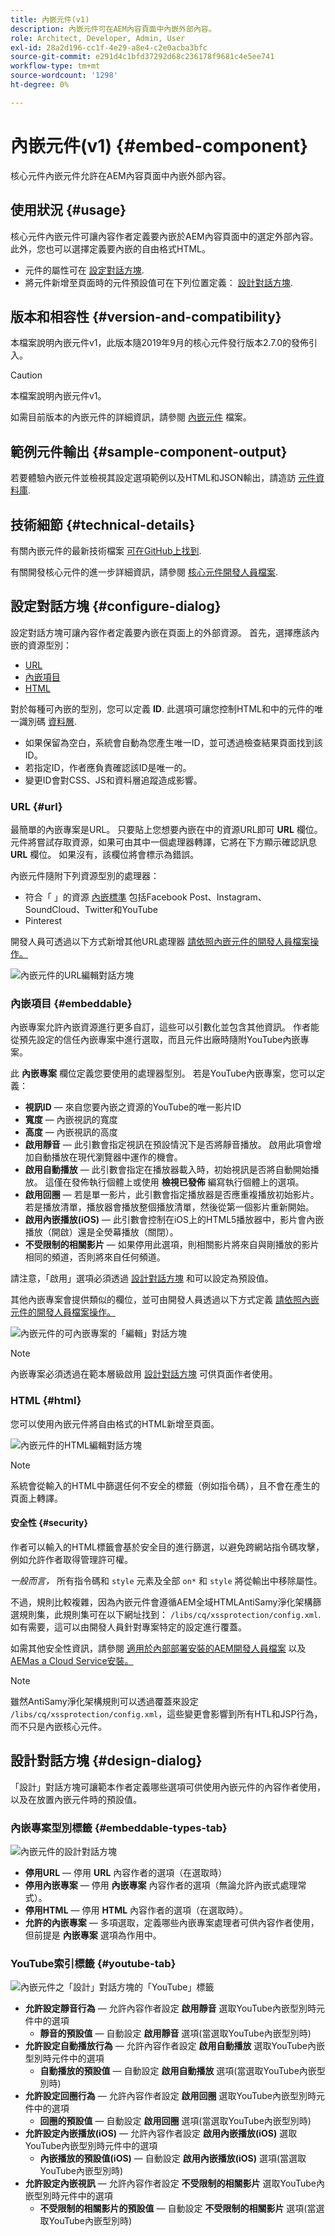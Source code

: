 ```yaml
---
title: 內嵌元件(v1)
description: 內嵌元件可在AEM內容頁面中內嵌外部內容。
role: Architect, Developer, Admin, User
exl-id: 28a2d196-cc1f-4e29-a8e4-c2e0acba3bfc
source-git-commit: e291d4c1bfd37292d68c236178f9681c4e5ee741
workflow-type: tm+mt
source-wordcount: '1298'
ht-degree: 0%

---
```


# 內嵌元件(v1) {#embed-component}

核心元件內嵌元件允許在AEM內容頁面中內嵌外部內容。

## 使用狀況 {#usage}

核心元件內嵌元件可讓內容作者定義要內嵌於AEM內容頁面中的選定外部內容。 此外，您也可以選擇定義要內嵌的自由格式HTML。

* 元件的屬性可在 [設定對話方塊](#configure-dialog).
* 將元件新增至頁面時的元件預設值可在下列位置定義： [設計對話方塊](#design-dialog).

## 版本和相容性 {#version-and-compatibility}

本檔案說明內嵌元件v1，此版本隨2019年9月的核心元件發行版本2.7.0的發佈引入。

>[!CAUTION]
>
>本檔案說明內嵌元件v1。
>
>如需目前版本的內嵌元件的詳細資訊，請參閱 [內嵌元件](/help/components/embed.md) 檔案。

## 範例元件輸出 {#sample-component-output}

若要體驗內嵌元件並檢視其設定選項範例以及HTML和JSON輸出，請造訪 [元件資料庫](https://adobe.com/go/aem_cmp_library_embed).

## 技術細節 {#technical-details}

有關內嵌元件的最新技術檔案 [可在GitHub上找到](https://adobe.com/go/aem_cmp_tech_embed_v1).

有關開發核心元件的進一步詳細資訊，請參閱 [核心元件開發人員檔案](/help/developing/overview.md).

## 設定對話方塊 {#configure-dialog}

設定對話方塊可讓內容作者定義要內嵌在頁面上的外部資源。 首先，選擇應該內嵌的資源型別：

* [URL](#url)
* [內嵌項目](#embeddable)
* [HTML](#html)

對於每種可內嵌的型別，您可以定義 **ID**. 此選項可讓您控制HTML和中的元件的唯一識別碼 [資料層](/help/developing/data-layer/overview.md).

* 如果保留為空白，系統會自動為您產生唯一ID，並可透過檢查結果頁面找到該ID。
* 若指定ID，作者應負責確認該ID是唯一的。
* 變更ID會對CSS、JS和資料層追蹤造成影響。

### URL {#url}

最簡單的內嵌專案是URL。 只要貼上您想要內嵌在中的資源URL即可 **URL** 欄位。 元件將嘗試存取資源，如果可由其中一個處理器轉譯，它將在下方顯示確認訊息 **URL** 欄位。 如果沒有，該欄位將會標示為錯誤。

內嵌元件隨附下列資源型別的處理器：

* 符合「 」的資源 [內嵌標準](https://oembed.com/) 包括Facebook Post、Instagram、SoundCloud、Twitter和YouTube
* Pinterest

開發人員可透過以下方式新增其他URL處理器 [請依照內嵌元件的開發人員檔案操作。](https://github.com/adobe/aem-core-wcm-components/tree/master/content/src/content/jcr_root/apps/core/wcm/components/embed/v1/embed#extending-the-embed-component)

![內嵌元件的URL編輯對話方塊](/help/assets/embed-url.png)

### 內嵌項目 {#embeddable}

內嵌專案允許內嵌資源進行更多自訂，這些可以引數化並包含其他資訊。 作者能從預先設定的信任內嵌專案中進行選取，而且元件出廠時隨附YouTube內嵌專案。

此 **內嵌專案** 欄位定義您要使用的處理器型別。 若是YouTube內嵌專案，您可以定義：

* **視訊ID**  — 來自您要內嵌之資源的YouTube的唯一影片ID
* **寬度**  — 內嵌視訊的寬度
* **高度**  — 內嵌視訊的高度
* **啟用靜音**  — 此引數會指定視訊在預設情況下是否將靜音播放。 啟用此項會增加自動播放在現代瀏覽器中運作的機會。
* **啟用自動播放**  — 此引數會指定在播放器載入時，初始視訊是否將自動開始播放。 這僅在發佈執行個體上或使用 **檢視已發佈** 編寫執行個體上的選項。
* **啟用回圈**  — 若是單一影片，此引數會指定播放器是否應重複播放初始影片。 若是播放清單，播放器會播放整個播放清單，然後從第一個影片重新開始。
* **啟用內嵌播放(iOS)**  — 此引數會控制在iOS上的HTML5播放器中，影片會內嵌播放（開啟）還是全熒幕播放（關閉）。
* **不受限制的相關影片**  — 如果停用此選項，則相關影片將來自與剛播放的影片相同的頻道，否則將來自任何頻道。

請注意，「啟用」選項必須透過 [設計對話方塊](#design-dialog) 和可以設定為預設值。

其他內嵌專案會提供類似的欄位，並可由開發人員透過以下方式定義 [請依照內嵌元件的開發人員檔案操作。](https://github.com/adobe/aem-core-wcm-components/tree/master/content/src/content/jcr_root/apps/core/wcm/components/embed/v1/embed#extending-the-embed-component)

![內嵌元件的可內嵌專案的「編輯」對話方塊](/help/assets/embed-embeddable.png)

>[!NOTE]
>內嵌專案必須透過在範本層級啟用 [設計對話方塊](#design-dialog) 可供頁面作者使用。

### HTML {#html}

您可以使用內嵌元件將自由格式的HTML新增至頁面。

![內嵌元件的HTML編輯對話方塊](/help/assets/embed-html.png)

>[!NOTE]
>系統會從輸入的HTML中篩選任何不安全的標籤（例如指令碼），且不會在產生的頁面上轉譯。

#### 安全性 {#security}

作者可以輸入的HTML標籤會基於安全目的進行篩選，以避免跨網站指令碼攻擊，例如允許作者取得管理許可權。

*一般而言，* 所有指令碼和 `style` 元素及全部 `on*` 和 `style` 將從輸出中移除屬性。

不過，規則比較複雜，因為內嵌元件會遵循AEM全域HTMLAntiSamy淨化架構篩選規則集，此規則集可在以下網址找到： `/libs/cq/xssprotection/config.xml`. 如有需要，這可以由開發人員針對專案特定的設定進行覆蓋。

如需其他安全性資訊，請參閱 [適用於內部部署安裝的AEM開發人員檔案](https://experienceleague.adobe.com/docs/experience-manager-65/developing/introduction/security.html) 以及 [AEMas a Cloud Service安裝。](https://experienceleague.adobe.com/docs/experience-manager-cloud-service/security/home.html)

>[!NOTE]
>雖然AntiSamy淨化架構規則可以透過覆蓋來設定 `/libs/cq/xssprotection/config.xml`，這些變更會影響到所有HTL和JSP行為，而不只是內嵌核心元件。

## 設計對話方塊 {#design-dialog}

「設計」對話方塊可讓範本作者定義哪些選項可供使用內嵌元件的內容作者使用，以及在放置內嵌元件時的預設值。

### 內嵌專案型別標籤 {#embeddable-types-tab}

![內嵌元件的設計對話方塊](/help/assets/embed-design.png)

* **停用URL**  — 停用 **URL** 內容作者的選項（在選取時）
* **停用內嵌專案**  — 停用 **內嵌專案** 內容作者的選項（無論允許內嵌式處理常式）。
* **停用HTML**  — 停用 **HTML** 內容作者的選項（在選取時）。
* **允許的內嵌專案**  — 多項選取，定義哪些內嵌專案處理者可供內容作者使用，但前提是 **內嵌專案** 選項為作用中。

### YouTube索引標籤 {#youtube-tab}

![內嵌元件之「設計」對話方塊的「YouTube」標籤](/help/assets/embed-design-youtube.png)

* **允許設定靜音行為**  — 允許內容作者設定 **啟用靜音** 選取YouTube內嵌型別時元件中的選項
   * **靜音的預設值**  — 自動設定 **啟用靜音** 選項(當選取YouTube內嵌型別時)
* **允許設定自動播放行為**  — 允許內容作者設定 **啟用自動播放** 選取YouTube內嵌型別時元件中的選項
   * **自動播放的預設值**  — 自動設定 **啟用自動播放** 選項(當選取YouTube內嵌型別時)
* **允許設定回圈行為**  — 允許內容作者設定 **啟用回圈** 選取YouTube內嵌型別時元件中的選項
   * **回圈的預設值**  — 自動設定 **啟用回圈** 選項(當選取YouTube內嵌型別時)
* **允許設定內嵌播放(iOS)**  — 允許內容作者設定 **啟用內嵌播放(iOS)** 選取YouTube內嵌型別時元件中的選項
   * **內嵌播放的預設值(iOS)**  — 自動設定 **啟用內嵌播放(iOS)** 選項(當選取YouTube內嵌型別時)
* **允許設定內嵌視訊**  — 允許內容作者設定 **不受限制的相關影片** 選取YouTube內嵌型別時元件中的選項
   * **不受限制的相關影片的預設值**  — 自動設定 **不受限制的相關影片** 選項(當選取YouTube內嵌型別時)
